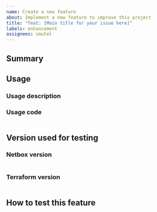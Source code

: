 ```yaml
---
name: Create a new feature
about: Implement a new feature to improve this project
title: "feat: [Main title for your issue here]"
labels: enhancement
assignees: smutel
---
```

<!--- Verify first that your enhancement has not been already applied on the master branch -->
<!--- Complete most of sections below as described -->

## Summary
<!--- Describe here with one sentence what the feature is -->

## Usage

### Usage description
<!--- Describe here where this feature could be interesting -->

### Usage code
<!--- Put here the code to test the new feature -->
```hcl

```

## Version used for testing

### Netbox version
<!--- Enter below the version of netbox -->
```paste below

```

### Terraform version
<!--- Enter below the result of "terraform -v" -->
```paste below

```

## How to test this feature
<!-- Describe step by step how I can test this feature -->
